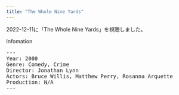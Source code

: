 ```yaml
---
title: "The Whole Nine Yards"
---
```

2022-12-11に「The Whole Nine Yards」を視聴しました。

Infomation
<pre>
---
Year: 2000
Genre: Comedy, Crime
Director: Jonathan Lynn
Actors: Bruce Willis, Matthew Perry, Rosanna Arquette
Production: N/A
---
</pre>